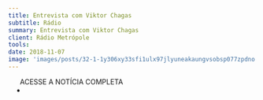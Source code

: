 ```yaml
---
title: Entrevista com Viktor Chagas
subtitle: Rádio
summary: Entrevista com Viktor Chagas
client: Rádio Metrópole
tools: 
date: 2018-11-07
image: 'images/posts/32-1-1y306xy33sfi1ulx97jlyuneakaungvsobsp077zpdno.png'
---
```




<div class="post__share"><ul class="share__list list-reset">ACESSE A NOTÍCIA COMPLETA<li class="share__item" style="margin-left: 10px"><a class="share__link share__facebook" style="background: #fa5657" href="https://soundcloud.com/grupometropole/07-11-18-entrevista-viktor-chagas" 
onclick=window.open(this.href, 'pop-up', 'left=20,top=20,width=500,height=500,toolbar=1,resizable=0'); return false;" title="Link" rel="nofollow"><i class="fa-solid fa-link"></i></a></li></ul></div>
<!-- <div class="gallery-box"><div class="gallery"><img src="/clipping/images/example-1.jpg" loading="lazy" alt="Project"><img src="/clipping/images/example-2.jpg" loading="lazy" alt="Project"></div><em>Gallery / <a href="https://www.freepik.com/" target="_blank">Freepic</a></em></div> -->